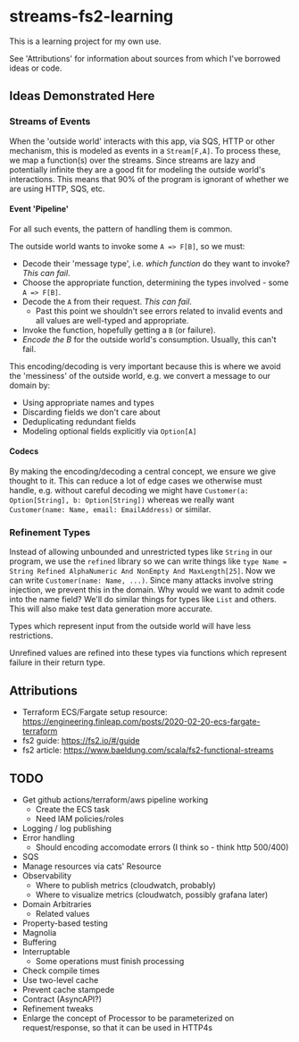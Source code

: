 # streams-fs2-learning

This is a learning project for my own use.

See 'Attributions' for information about sources from which I've borrowed ideas or code.

## Ideas Demonstrated Here

### Streams of Events

When the 'outside world' interacts with this app, via SQS, HTTP or other mechanism, this is modeled as events in a `Stream[F,A]`.  To process these, we map a function(s) over the streams.  Since streams are lazy and potentially infinite they are a good fit for modeling the outside world's interactions.  This means that 90% of the program is ignorant of whether we are using HTTP, SQS, etc.

#### Event 'Pipeline'

For all such events, the pattern of handling them is common.

The outside world wants to invoke some `A => F[B]`, so we must:

- Decode their 'message type', i.e. _which function_ do they want to invoke? _This can fail_.
- Choose the appropriate function, determining the types involved - some `A => F[B]`.
- Decode the `A` from their request.  _This can fail_.
  - Past this point we shouldn't see errors related to invalid events and all values are well-typed and appropriate.
- Invoke the function, hopefully getting a `B` (or failure).
- _Encode the B_ for the outside world's consumption.  Usually, this can't fail.

This encoding/decoding is very important because this is where we avoid the 'messiness' of the outside world, e.g. we convert a message to our domain by:

- Using appropriate names and types
- Discarding fields we don't care about
- Deduplicating redundant fields
- Modeling optional fields explicitly via `Option[A]`

#### Codecs

By making the encoding/decoding a central concept, we ensure we give thought to it.  This can reduce a lot of edge cases we otherwise must handle, e.g. without careful decoding we might have `Customer(a: Option[String], b: Option[String])` whereas we really want `Customer(name: Name, email: EmailAddress)` or similar.

### Refinement Types

Instead of allowing unbounded and unrestricted types like `String` in our program, we use the `refined` library so we can write things like `type Name = String Refined AlphaNumeric And NonEmpty And MaxLength[25]`.  Now we can write `Customer(name: Name, ...)`.  Since many attacks involve string injection, we prevent this in the domain.  Why would we want to admit code into the name field?  We'll do similar things for types like `List` and others.  This will also make test data generation more accurate.

Types which represent input from the outside world will have less restrictions.

Unrefined values are refined into these types via functions which represent failure in their return type.

## Attributions

- Terraform ECS/Fargate setup resource: https://engineering.finleap.com/posts/2020-02-20-ecs-fargate-terraform
- fs2 guide: https://fs2.io/#/guide
- fs2 article: https://www.baeldung.com/scala/fs2-functional-streams

## TODO
  
  - Get github actions/terraform/aws pipeline working
    - Create the ECS task    
    - Need IAM policies/roles
  - Logging / log publishing
  - Error handling
    - Should encoding accomodate errors (I think so - think http 500/400)  
  - SQS  
  - Manage resources via cats' Resource
  - Observability
    - Where to publish metrics (cloudwatch, probably)
    - Where to visualize metrics (cloudwatch, possibly grafana later)
  - Domain Arbitraries
    - Related values
  - Property-based testing
  - Magnolia
  - Buffering
  - Interruptable
    - Some operations must finish processing
  - Check compile times
  - Use two-level cache
  - Prevent cache stampede
  - Contract (AsyncAPI?)
  - Refinement tweaks
  - Enlarge the concept of Processor to be parameterized on request/response, so that it can be used in HTTP4s


